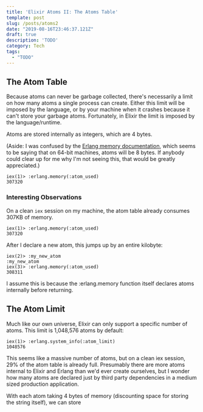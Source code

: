 ```yaml
---
title: 'Elixir Atoms II: The Atoms Table'
template: post
slug: /posts/atoms2
date: "2019-08-16T23:46:37.121Z"
draft: true
description: 'TODO'
category: Tech
tags:
  - "TODO"
---
```


## The Atom Table

Because atoms can never be garbage collected, there's necessarily a limit on how many atoms a single process can create. Either this limit will be imposed by the language, or by your machine when it crashes because it can't store your garbage atoms. Fortunately, in Elixir the limit is imposed by the language/runtime.

Atoms are stored internally as integers, which are 4 bytes.

(Aside: I was confused by the [Erlang memory documentation](http://erlang.org/doc/efficiency_guide/advanced.html#memory), which seems to be saying that on 64-bit machines, atoms will be 8 bytes. If anybody could clear up for me why I'm not seeing this, that would be greatly appreciated.)

```
iex(1)> :erlang.memory(:atom_used)
307320
```

### Interesting Observations

On a clean `iex` session on my machine, the atom table already consumes 307KB of memory.

```
iex(1)> :erlang.memory(:atom_used)
307320
```

After I declare a new atom, this jumps up by an entire kilobyte:

```
iex(2)> :my_new_atom
:my_new_atom
iex(3)> :erlang.memory(:atom_used)
308311
```

I assume this is because the :erlang.memory function itself declares atoms internally before returning.

## The Atom Limit

Much like our own universe, Elixir can only support a specific number of atoms. This limit is 1,048,576 atoms by default:

```
iex(1)> :erlang.system_info(:atom_limit)
1048576
```

This seems like a massive number of atoms, but on a clean iex session, 29% of the atom table is already full. Presumably there are more atoms internal to Elixir and Erlang than we'd ever create ourselves, but I wonder how many atoms are declared just by third party dependencies in a medium sized production application.

With each atom taking 4 bytes of memory (discounting space for storing the string itself), we can store

